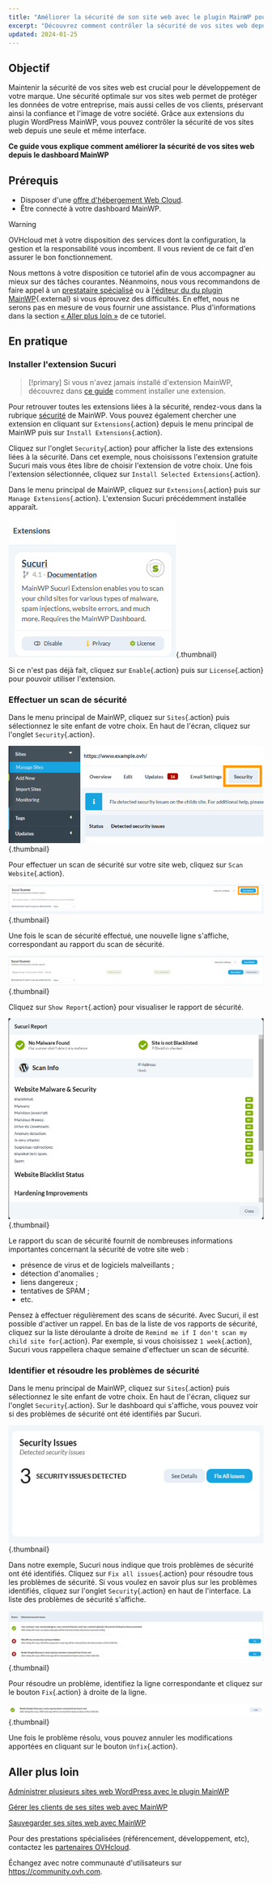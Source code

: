 ```yaml
---
title: "Améliorer la sécurité de son site web avec le plugin MainWP pour WordPress"
excerpt: "Découvrez comment contrôler la sécurité de vos sites web depuis une seule interface grâce à MainWP"
updated: 2024-01-25
---
```


## Objectif

Maintenir la sécurité de vos sites web est crucial pour le développement de votre marque. Une sécurité optimale sur vos sites web permet de protéger les données de votre entreprise, mais aussi celles de vos clients, préservant ainsi la confiance et l'image de votre société. Grâce aux extensions du plugin WordPress MainWP, vous pouvez contrôler la sécurité de vos sites web depuis une seule et même interface.

**Ce guide vous explique comment améliorer la sécurité de vos sites web depuis le dashboard MainWP**

## Prérequis

- Disposer d'une [offre d'hébergement Web Cloud](https://www.ovhcloud.com/fr-ca/web-hosting/).
- Être connecté à votre dashboard MainWP.

> [!warning]
>
> OVHcloud met à votre disposition des services dont la configuration, la gestion et la responsabilité vous incombent. Il vous revient de ce fait d'en assurer le bon fonctionnement.
> 
> Nous mettons à votre disposition ce tutoriel afin de vous accompagner au mieux sur des tâches courantes. Néanmoins, nous vous recommandons de faire appel à un [prestataire spécialisé](https://partner.ovhcloud.com/fr-ca/directory/) ou à [l'éditeur du du plugin MainWP](https://mainwp.com/support/){.external} si vous éprouvez des difficultés. En effet, nous ne serons pas en mesure de vous fournir une assistance. Plus d'informations dans la section [« Aller plus loin »](#go-further) de ce tutoriel.
>

## En pratique

### Installer l'extension Sucuri

> [!primary]
> Si vous n'avez jamais installé d'extension MainWP, découvrez dans [ce guide](/pages/web_cloud/web_hosting/mainwp_general) comment installer une extension.
>

Pour retrouver toutes les extensions liées à la sécurité, rendez-vous dans la rubrique [sécurité](https://mainwp.com/mainwp-extensions/extension-category/security/) de MainWP. Vous pouvez également chercher une extension en cliquant sur `Extensions`{.action} depuis le menu principal de MainWP puis sur `Install Extensions`{.action}.

Cliquez sur l'onglet `Security`{.action} pour afficher la liste des extensions liées à la sécurité. Dans cet exemple, nous choisissons l'extension gratuite Sucuri mais vous êtes libre de choisir l'extension de votre choix. Une fois l'extension sélectionnée, cliquez sur `Install Selected Extensions`{.action}.

Dans le menu principal de MainWP, cliquez sur `Extensions`{.action} puis sur `Manage Extensions`{.action}. L'extension Sucuri précédemment installée apparaît.

![mainWP security](images/sucuri_extension.png){.thumbnail}

Si ce n'est pas déjà fait, cliquez sur `Enable`{.action} puis sur `License`{.action} pour pouvoir utiliser l'extension.

### Effectuer un scan de sécurité

Dans le menu principal de MainWP, cliquez sur `Sites`{.action} puis sélectionnez le site enfant de votre choix. En haut de l'écran, cliquez sur l'onglet `Security`{.action}.

![mainWP security](images/security_tab.png){.thumbnail}

Pour effectuer un scan de sécurité sur votre site web, cliquez sur `Scan Website`{.action}.

![mainWP](images/sucuri_scanner.png){.thumbnail}

Une fois le scan de sécurité effectué, une nouvelle ligne s'affiche, correspondant au rapport du scan de sécurité.

![mainWP security](images/report_security_line.png){.thumbnail}

Cliquez sur `Show Report`{.action} pour visualiser le rapport de sécurité.

![mainWP security](images/security_report_details.png){.thumbnail}

Le rapport du scan de sécurité fournit de nombreuses informations importantes concernant la sécurité de votre site web :

- présence de virus et de logiciels malveillants ;
- détection d'anomalies ;
- liens dangereux ;
- tentatives de SPAM ;
- etc.

Pensez à effectuer régulièrement des scans de sécurité. Avec Sucuri, il est possible d'activer un rappel. En bas de la liste de vos rapports de sécurité, cliquez sur la liste déroulante à droite de `Remind me if I don't scan my child site for`{.action}. Par exemple, si vous choisissez `1 week`{.action}, Sucuri vous rappellera chaque semaine d'effectuer un scan de sécurité.

### Identifier et résoudre les problèmes de sécurité

Dans le menu principal de MainWP, cliquez sur `Sites`{.action} puis sélectionnez le site enfant de votre choix. En haut de l'écran, cliquez sur l'onglet `Security`{.action}. Sur le dashboard qui s'affiche, vous pouvez voir si des problèmes de sécurité ont été identifiés par Sucuri.

![mainWP security](images/security_overview.png){.thumbnail}

Dans notre exemple, Sucuri nous indique que trois problèmes de sécurité ont été identifiés. Cliquez sur `Fix all issues`{.action} pour résoudre tous les problèmes de sécurité. Si vous voulez en savoir plus sur les problèmes identifiés, cliquez sur l'onglet `Security`{.action} en haut de l'interface. La liste des problèmes de sécurité s'affiche.

![mainWP security](images/security_list.png){.thumbnail}

Pour résoudre un problème, identifiez la ligne correspondante et cliquez sur le bouton `Fix`{.action} à droite de la ligne.

![mainWP security](images/security_unfix.png){.thumbnail}

Une fois le problème résolu, vous pouvez annuler les modifications apportées en cliquant sur le bouton `Unfix`{.action}.

## Aller plus loin <a name="go-further"></a>

[Administrer plusieurs sites web WordPress avec le plugin MainWP](/pages/web_cloud/web_hosting/mainwp_general)

[Gérer les clients de ses sites web avec MainWP](/pages/web_cloud/web_hosting/mainwp-client-management)

[Sauvegarder ses sites web avec MainWP](/pages/web_cloud/web_hosting/mainwp-backup)

Pour des prestations spécialisées (référencement, développement, etc), contactez les [partenaires OVHcloud](https://partner.ovhcloud.com/fr-ca/directory/).

Échangez avec notre communauté d'utilisateurs sur <https://community.ovh.com>.